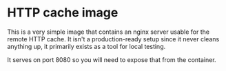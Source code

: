 HTTP cache image
================

This is a very simple image that contains an nginx server usable for the remote
HTTP cache. It isn't a production-ready setup since it never cleans anything up,
it primarily exists as a tool for local testing.

It serves on port 8080 so you will need to expose that from the container.
